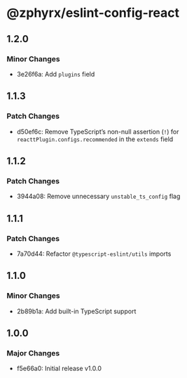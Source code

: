 # @zphyrx/eslint-config-react

## 1.2.0

### Minor Changes

- 3e26f6a: Add `plugins` field

## 1.1.3

### Patch Changes

- d50ef6c: Remove TypeScript’s non-null assertion (`!`) for `reacttPlugin.configs.recommended` in the `extends` field

## 1.1.2

### Patch Changes

- 3944a08: Remove unnecessary `unstable_ts_config` flag

## 1.1.1

### Patch Changes

- 7a70d44: Refactor `@typescript-eslint/utils` imports

## 1.1.0

### Minor Changes

- 2b89b1a: Add built-in TypeScript support

## 1.0.0

### Major Changes

- f5e66a0: Initial release v1.0.0
